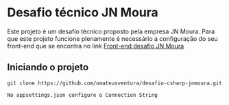# Desafio técnico JN Moura

Este projeto é um desafio técnico proposto pela empresa JN Moura. Para que este projeto funcione plenamente é necessário
a configuração do seu front-end que se encontra no link [Front-end desafio JN Moura](https://github.com/omateusventura/desafio-angularjs-jnmoura/)

## Iniciando o projeto

```
git clone https://github.com/omateusventura/desafio-csharp-jnmoura.git
```

```
No appsettings.json configure o Connection String 
```

